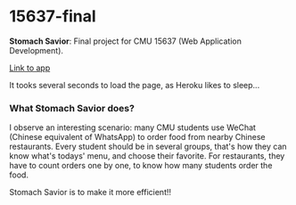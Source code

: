 # 15637-final

**Stomach Savior**: Final project for CMU 15637 (Web Application Development). 

[Link to app](https://powerful-taiga-87227.herokuapp.com/)

It tooks several seconds to load the page, as Heroku likes to sleep...

### What Stomach Savior does?

I observe an interesting scenario: many CMU students use WeChat (Chinese equivalent of WhatsApp) to order food from nearby Chinese restaurants. Every student should be in several groups, that's how they can know what's todays' menu, and choose their favorite. For restaurants, they have to count orders one by one, to know how many students order the food.

Stomach Savior is to make it more efficient!!

